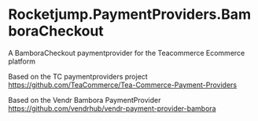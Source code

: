 # Rocketjump.PaymentProviders.BamboraCheckout

A BamboraCheckout paymentprovider for the Teacommerce Ecommerce platform 

Based on the TC paymentproviders project
https://github.com/TeaCommerce/Tea-Commerce-Payment-Providers 

Based on the Vendr Bambora PaymentProvider
https://github.com/vendrhub/vendr-payment-provider-bambora
